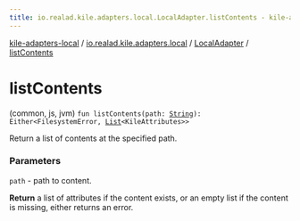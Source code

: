 ```yaml
---
title: io.realad.kile.adapters.local.LocalAdapter.listContents - kile-adapters-local
---
```


[kile-adapters-local](../../index.html) / [io.realad.kile.adapters.local](../index.html) / [LocalAdapter](index.html) / [listContents](./list-contents.html)

# listContents

(common, js, jvm) `fun listContents(path: `[`String`](https://kotlinlang.org/api/latest/jvm/stdlib/kotlin/-string/index.html)`): Either<FilesystemError, `[`List`](https://kotlinlang.org/api/latest/jvm/stdlib/kotlin.collections/-list/index.html)`<KileAttributes>>`

Return a list of contents at the specified path.

### Parameters

`path` - path to content.

**Return**
a list of attributes if the content exists, or an empty list if the content is missing, either returns an error.

